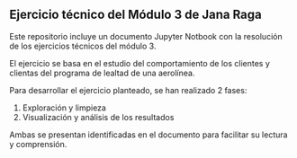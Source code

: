 ## Ejercicio técnico del Módulo 3 de Jana Raga

Este repositorio incluye un documento Jupyter Notbook con la resolución de los ejercicios técnicos del módulo 3.

El ejercicio se basa en el estudio del comportamiento de los clientes y clientas del programa de lealtad de una aerolínea.

Para desarrollar el ejercicio planteado, se han realizado 2 fases:

1. Exploración y limpieza
2. Visualización y análisis de los resultados

Ambas se presentan identificadas en el documento para facilitar su lectura y comprensión.